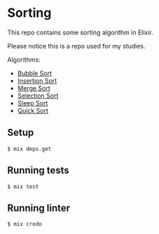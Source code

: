 # Sorting

This repo contains some sorting algorithm in Elixir.

Please notice this is a repo used for my studies.

Algorithms:

* [Bubble Sort](https://github.com/mfbmina/sorting/blob/master/lib/bubble_sort.ex)
* [Insertion Sort](https://github.com/mfbmina/sorting/blob/master/lib/insertion_sort.ex)
* [Merge Sort](https://github.com/mfbmina/sorting/blob/master/lib/merge_sort.ex)
* [Selection Sort](https://github.com/mfbmina/sorting/blob/master/lib/selection_sort.ex)
* [Sleep Sort](https://github.com/mfbmina/sorting/blob/master/lib/sleep_sort.ex)
* [Quick Sort](https://github.com/mfbmina/sorting/blob/master/lib/quick_sort.ex)

## Setup

`$ mix deps.get`

## Running tests

`$ mix test`

## Running linter

`$ mix credo`
